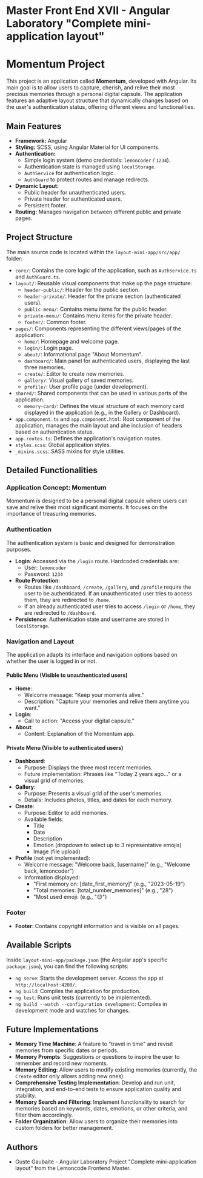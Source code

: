 # Master Front End XVII - Angular Laboratory "Complete mini-application layout"

# Momentum Project

This project is an application called **Momentum**, developed with Angular. Its main goal is to allow users to capture, cherish, and relive their most precious memories through a personal digital capsule. The application features an adaptive layout structure that dynamically changes based on the user's authentication status, offering different views and functionalities.

## Main Features

- **Framework:** Angular
- **Styling:** SCSS, using Angular Material for UI components.
- **Authentication:**
  - Simple login system (demo credentials: `lemoncoder` / `1234`).
  - Authentication state is managed using `localStorage`.
  - `AuthService` for authentication logic.
  - `AuthGuard` to protect routes and manage redirects.
- **Dynamic Layout:**
  - Public header for unauthenticated users.
  - Private header for authenticated users.
  - Persistent footer.
- **Routing:** Manages navigation between different public and private pages.

## Project Structure

The main source code is located within the `layout-mini-app/src/app/` folder:

- `core/`: Contains the core logic of the application, such as `AuthService.ts` and `AuthGuard.ts`.
- `layout/`: Reusable visual components that make up the page structure:
  - `header-public/`: Header for the public section.
  - `header-private/`: Header for the private section (authenticated users).
  - `public-menu/`: Contains menu items for the public header.
  - `private-menu/`: Contains menu items for the private header.
  - `footer/`: Common footer.
- `pages/`: Components representing the different views/pages of the application:
  - `home/`: Homepage and welcome page.
  - `login/`: Login page.
  - `about/`: Informational page "About Momentum".
  - `dashboard/`: Main panel for authenticated users, displaying the last three memories.
  - `create/`: Editor to create new memories.
  - `gallery/`: Visual gallery of saved memories.
  - `profile/`: User profile page (under development).
- `shared/`: Shared components that can be used in various parts of the application.
  - `memory-card/`: Defines the visual structure of each memory card displayed in the application (e.g., in the Gallery or Dashboard).
- `app.component.ts` and `app.component.html`: Root component of the application, manages the main layout and ahe inclusion of headers based on authentication status.
- `app.routes.ts`: Defines the application's navigation routes.
- `styles.scss`: Global application styles.
- `_mixins.scss`: SASS mixins for style utilities.

## Detailed Functionalities

### Application Concept: Momentum

Momentum is designed to be a personal digital capsule where users can save and relive their most significant moments. It focuses on the importance of treasuring memories.

### Authentication

The authentication system is basic and designed for demonstration purposes.

- **Login**: Accessed via the `/login` route. Hardcoded credentials are:
  - User: `lemoncoder`
  - Password: `1234`
- **Route Protection**:
  - Routes like `/dashboard`, `/create`, `/gallery`, and `/profile` require the user to be authenticated. If an unauthenticated user tries to access them, they are redirected to `/home`.
  - If an already authenticated user tries to access `/login` or `/home`, they are redirected to `/dashboard`.
- **Persistence**: Authentication state and username are stored in `localStorage`.

### Navigation and Layout

The application adapts its interface and navigation options based on whether the user is logged in or not.

#### Public Menu (Visible to unauthenticated users)

- **Home**:
  - Welcome message: "Keep your moments alive."
  - Description: "Capture your memories and relive them anytime you want."
- **Login**:
  - Call to action: "Access your digital capsule."
- **About**:
  - Content: Explanation of the Momentum app.

#### Private Menu (Visible to authenticated users)

- **Dashboard**:
  - Purpose: Displays the three most recent memories.
  - Future implementation: Phrases like "Today 2 years ago…" or a visual grid of memories.
- **Gallery**:
  - Purpose: Presents a visual grid of the user's memories.
  - Details: Includes photos, titles, and dates for each memory.
- **Create**:
  - Purpose: Editor to add memories.
  - Available fields:
    - Title
    - Date
    - Description
    - Emotion (dropdown to select up to 3 representative emojis)
    - Image (file upload)
- **Profile** (not yet implemented):
  - Welcome message: "Welcome back, [username]" (e.g., "Welcome back, lemoncoder")
  - Information displayed:
    - "First memory on: [date_first_memory]" (e.g., "2023-05-19")
    - "Total memories: [total_number_memories]" (e.g., "28")
    - "Most used emoji: (e.g., "😊")

### Footer

- **Footer**: Contains copyright information and is visible on all pages.

## Available Scripts

Inside `layout-mini-app/package.json` (the Angular app's specific `package.json`), you can find the following scripts:

- `ng serve`: Starts the development server. Access the app at `http://localhost:4200/`.
- `ng build`: Compiles the application for production.
- `ng test`: Runs unit tests (currently to be implemented).
- `ng build --watch --configuration development`: Compiles in development mode and watches for changes.

## Future Implementations

- **Memory Time Machine**: A feature to "travel in time" and revisit memories from specific dates or periods.
- **Memory Prompts**: Suggestions or questions to inspire the user to remember and record new moments.
- **Memory Editing**: Allow users to modify existing memories (currently, the `Create` editor only allows adding new ones).
- **Comprehensive Testing Implementation**: Develop and run unit, integration, and end-to-end tests to ensure application quality and stability.
- **Memory Search and Filtering**: Implement functionality to search for memories based on keywords, dates, emotions, or other criteria, and filter them accordingly.
- **Folder Organization**: Allow users to organize their memories into custom folders for better management.

## Authors

- Guste Gaubaite - Angular Laboratory Project "Complete mini-application layout" from the Lemoncode Frontend Master.
